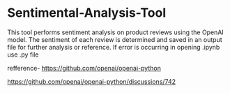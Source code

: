 # Sentimental-Analysis-Tool
This tool performs sentiment analysis on product reviews using the OpenAI model. The sentiment of each review is determined and saved in an output file for further analysis or reference.
If error is occurring in opening .ipynb use .py file


refference-
https://github.com/openai/openai-python

https://github.com/openai/openai-python/discussions/742


